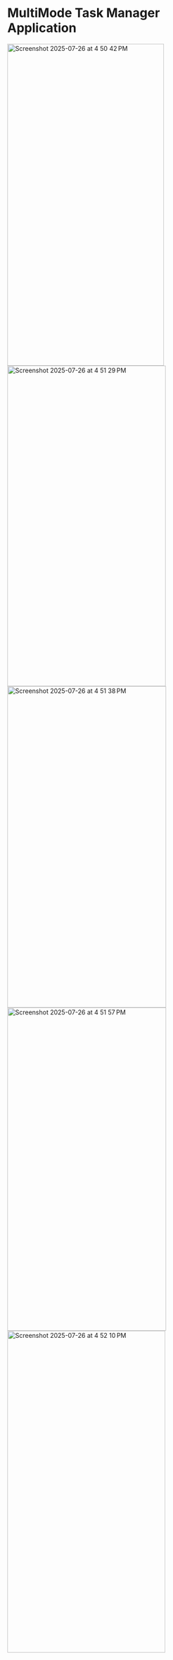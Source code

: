 # MultiMode Task Manager Application
<img width="356" height="729" alt="Screenshot 2025-07-26 at 4 50 42 PM" src="https://github.com/user-attachments/assets/d78fae5e-85f9-4fa5-b7dc-ad41b943a64a" />
<img width="360" height="726" alt="Screenshot 2025-07-26 at 4 51 29 PM" src="https://github.com/user-attachments/assets/d9a8709a-bc27-43e3-9fb9-5876b22cd16a" />
<img width="361" height="728" alt="Screenshot 2025-07-26 at 4 51 38 PM" src="https://github.com/user-attachments/assets/d041e20e-a339-4e71-b032-70da3f667210" />
<img width="361" height="732" alt="Screenshot 2025-07-26 at 4 51 57 PM" src="https://github.com/user-attachments/assets/aba2bd06-18f4-47c7-8b57-8c79f1ffefae" />
<img width="359" height="729" alt="Screenshot 2025-07-26 at 4 52 10 PM" src="https://github.com/user-attachments/assets/dde7c9ec-df5a-4954-b392-ac43aab11b8b" />
